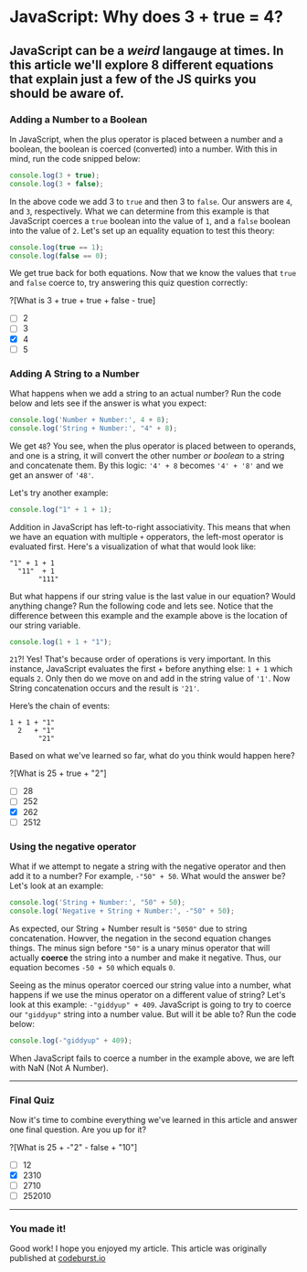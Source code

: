 # JavaScript: Why does 3 + true = 4?
JavaScript can be a *weird* langauge at times. In this article we'll explore 8 different equations that explain just a few of the JS quirks you should be aware of.
---

### Adding a Number to a Boolean
In JavaScript, when the plus operator is placed between a number and a boolean, the boolean is coerced (converted) into a number. With this in mind, run the code snipped below:

```javascript runnable
console.log(3 + true);
console.log(3 + false);
```

In the above code we add 3 to `true` and then 3 to `false`. Our answers are `4`, and `3`, respectively. What we can determine from this example is that JavaScript coerces a `true` boolean into the value of `1`, and a `false` boolean into the value of `2`. Let's set up an equality equation to test this theory:

```javascript runnable
console.log(true == 1);
console.log(false == 0);
```

We get true back for both equations. Now that we know the values that `true` and `false` coerce to, try answering this quiz question correctly:

?[What is 3 + true + true + false - true]
-[ ] 2
-[ ] 3
-[x] 4
-[ ] 5

### Adding A String to a Number
What happens when we add a string to an actual number? Run the code below and lets see if the answer is what you expect:

```javascript runnable
console.log('Number + Number:', 4 + 8);
console.log('String + Number:', "4" + 8);
```

 We get `48`? You see, when the plus operator is placed between to operands, and one is a string, it will convert the other number *or boolean* to a string and concatenate them. By this logic: `'4' + 8` becomes `'4' + '8'` and we get an answer of `'48'`.
 
 Let's try another example:
 
 ```javascript runnable
console.log("1" + 1 + 1);
```

Addition in JavaScript has left-to-right associativity. This means that when we have an equation with multiple `+` opperators, the left-most operator is evaluated first. Here's a visualization of what that would look like:

```
"1" + 1 + 1
  "11"  + 1
       "111"
```

But what happens if our string value is the last value in our equation? Would anything change? Run the following code and lets see. Notice that the difference between this example and the example above is the location of our string variable.

 ```javascript runnable
console.log(1 + 1 + "1");
```

`21`?! Yes! That's because order of operations is very important. In this instance, JavaScript evaluates the first + before anything else: `1 + 1` which equals `2`. Only then do we move on and add in the string value of `'1'`. Now String concatenation occurs and the result is `'21'`.

Here’s the chain of events:
```
1 + 1 + "1"
  2   + "1"
       "21"
```

Based on what we've learned so far, what do you think would happen here?

?[What is 25 + true + "2"]
-[ ] 28
-[ ] 252
-[x] 262
-[ ] 2512

### Using the negative operator
What if we attempt to negate a string with the negative operator and then add it to a number? For example, `-"50" + 50`. What would the answer be? Let's look at an example:

```javascript runnable
console.log('String + Number:', "50" + 50);
console.log('Negative + String + Number:', -"50" + 50);
```

As expected, our String + Number result is `"5050"` due to string concatenation. Howver, the negation in the second equation changes things. The minus sign before `"50"` is a unary minus operator that will actually **coerce** the string into a number and make it negative. Thus, our equation becomes `-50 + 50` which equals `0`.

Seeing as the minus operator coerced our string value into a number, what happens if we use the minus operator on a different value of string? Let's look at this example: `-"giddyup" + 409`. JavaScript is going to try to coerce our `"giddyup"` string into a number value. But will it be able to? Run the code below:

 ```javascript runnable
console.log(-"giddyup" + 409);
```

When JavaScript fails to coerce a number in the example above, we are left with NaN (Not A Number).

---

### Final Quiz
Now it's time to combine everything we've learned in this article and answer one final question. Are you up for it?

?[What is 25 + -"2" - false + "10"]
-[ ] 12
-[x] 2310
-[ ] 2710
-[ ] 252010

---

### You made it!
Good work! I hope you enjoyed my article. This article was originally published at [codeburst.io](https://codeburst.io/javascript-why-does-3-true-4-and-7-other-tricky-equations-9dd13cb2a92a)
